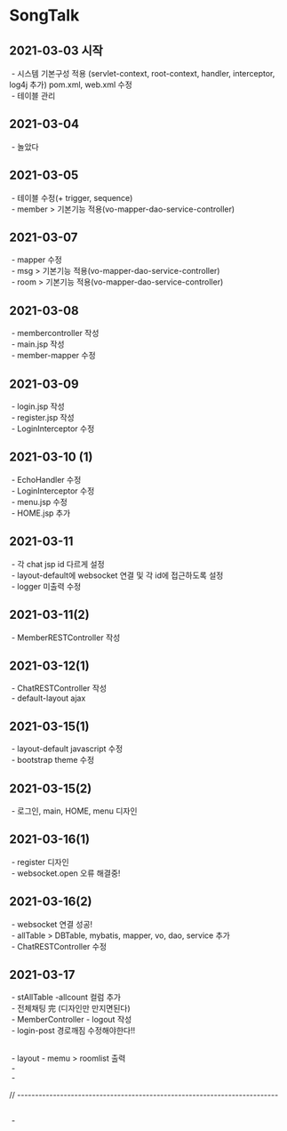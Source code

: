 # SongTalk
<h2>2021-03-03 시작</h2>
   <div>&nbsp;- 시스템 기본구성 적용 (servlet-context, root-context, handler, interceptor, log4j 추가)
            pom.xml, web.xml 수정</div>
   <div>&nbsp;- 테이블 관리</div>

<h2>2021-03-04</h2>
   <div>&nbsp;- 놀았다</div>
   
<h2>2021-03-05</h2>
  <div> &nbsp;- 테이블 수정(+ trigger, sequence)</div>
  <div style="font-color:yellow;"> &nbsp;- member > 기본기능 적용(vo-mapper-dao-service-controller)</p></div>
   
<h2>2021-03-07</h2>
  <div> &nbsp;- mapper 수정</div>
  <div style="font-color:yellow;"> &nbsp;- msg > 기본기능 적용(vo-mapper-dao-service-controller)</div>
  <div style="font-color:yellow;"> &nbsp;- room > 기본기능 적용(vo-mapper-dao-service-controller)</div>

<h2>2021-03-08</h2>
  <div> &nbsp;- membercontroller 작성</div>
  <div> &nbsp;- main.jsp 작성</div>
  <div> &nbsp;- member-mapper 수정</div>
   
<h2>2021-03-09</h2>
  <div> &nbsp;- login.jsp 작성</div>
  <div> &nbsp;- register.jsp 작성</div>
  <div> &nbsp;- LoginInterceptor 수정</div>
   
<h2>2021-03-10 (1)</h2>
  <div>  &nbsp;- EchoHandler 수정 </div>
  <div>  &nbsp;- LoginInterceptor 수정 </div>
  <div>  &nbsp;- menu.jsp 수정 </div>
  <div>  &nbsp;- HOME.jsp 추가</div>

<h2>2021-03-11</h2>
  <div> &nbsp;- 각 chat jsp id 다르게 설정</div>
  <div> &nbsp;- layout-default에 websocket 연결 및 각 id에 접근하도록 설정</div>
  <div style="font-color:blue;"> &nbsp;- logger 미출력 수정</div>
   
<h2>2021-03-11(2)</h2>
  <div> &nbsp;- MemberRESTController 작성</div>
   
<h2>2021-03-12(1)</h2>
  <div> &nbsp;- ChatRESTController 작성</div>
  <div> &nbsp;- default-layout ajax </div>
   
<h2>2021-03-15(1)</h2>
  <div> &nbsp;- layout-default javascript 수정</div>
  <div> &nbsp;- bootstrap theme 수정</div>
   
<h2>2021-03-15(2)</h2>
  <div> &nbsp;- 로그인, main, HOME, menu 디자인 </div>
  
<h2>2021-03-16(1)</h2>
  <div> &nbsp;- register 디자인 </div>
  <div style="font-color:red;"> &nbsp;- websocket.open 오류 해결중!</div>
  
<h2>2021-03-16(2)</h2>
  <div style="font-color:blue;"> &nbsp;- websocket 연결 성공!</div>
  <div style="font-color:yellow;"> &nbsp;- allTable > DBTable, mybatis, mapper, vo, dao, service 추가</div>
  <div> &nbsp;- ChatRESTController 수정</div>
  
<h2>2021-03-17</h2>
  <div> &nbsp;- stAllTable -allcount 컬럼 추가 </div>
  <div> &nbsp;- 전체채팅 完 (디자인만 만지면된다)</div>
  <div> &nbsp;- MemberController - logout 작성</div>
  <div> &nbsp;- login-post 경로깨짐 수정해야한다!!</div> <!-- ㅁㅁㅁㅁㅁㅁㅁㅁㅁㅁ -->
  
<h2></h2>
  <div> &nbsp;- layout - memu > roomlist 출력</div>
  <div> &nbsp;- </div>
  <div> &nbsp;- </div>
  
  
// -------------------------------------------------------------------------
<h2></h2>
  <div> &nbsp;- </div>
